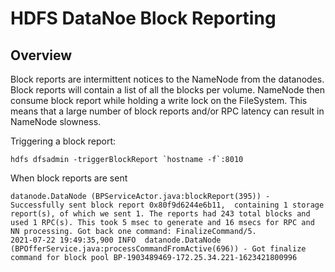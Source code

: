 # HDFS DataNoe Block Reporting

## Overview

Block reports are intermittent notices to the NameNode from the datanodes. Block reports will contain a list of all the blocks per volume. NameNode then consume block report while holding a write lock on the FileSystem. This means that a large number of block reports and/or RPC latency can result in NameNode slowness. 

Triggering a block report: 

```
hdfs dfsadmin -triggerBlockReport `hostname -f`:8010
```


When block reports are sent
```
datanode.DataNode (BPServiceActor.java:blockReport(395)) - Successfully sent block report 0x80f9d6244e6b11,  containing 1 storage report(s), of which we sent 1. The reports had 243 total blocks and used 1 RPC(s). This took 5 msec to generate and 16 msecs for RPC and NN processing. Got back one command: FinalizeCommand/5.
2021-07-22 19:49:35,900 INFO  datanode.DataNode (BPOfferService.java:processCommandFromActive(696)) - Got finalize command for block pool BP-1903489469-172.25.34.221-1623421800996
```



